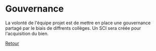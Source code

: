 # Gouvernance

La volonté de l'équipe projet est de mettre en place une gouvernance partagé par le biais de diffrents collèges.
Un SCI sera créée pour l'acquisition du bien.

[Retour](README.md)

